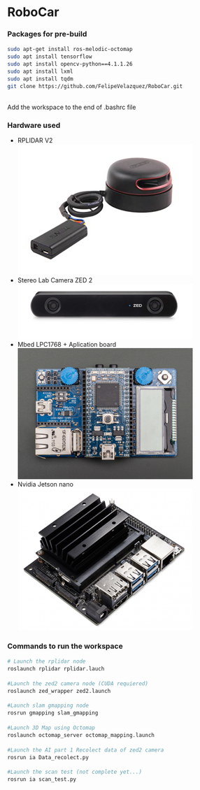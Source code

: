 <h1> RoboCar</h1> 

<h3> Packages for pre-build </h3>

```bash
sudo apt-get install ros-melodic-octomap
sudo apt install tensorflow
sudo apt install opencv-python==4.1.1.26
sudo apt install lxml
sudo apt install tqdm
git clone https://github.com/FelipeVelazquez/RoboCar.git
```

<br> Add the workspace to the end of .bashrc file</br>
<h3>Hardware used</h3>
<ul>
	<li>RPLIDAR V2</li>
	<img src="images/rplidar.jpg" width="400"> 
	<li>Stereo Lab Camera ZED 2</li>
	<img src="images/zed2.jpg" width="400">
	<li>Mbed LPC1768 + Aplication board</li>
	<img src="images/mbed.jpg" width="400">
	<li>Nvidia Jetson nano</li>
	<img src="images/jetson.jpg" width="400">
</ul>
<h3> Commands to run the workspace </h3>

```bash
# Launch the rplidar node
roslaunch rplidar rplidar.lauch

#Launch the zed2 camera node (CUDA requiered)
roslaunch zed_wrapper zed2.launch

#Launch slam gmapping node
rosrun gmapping slam_gmapping

#Launch 3D Map using Octomap
roslaunch octomap_server octomap_mapping.launch

#Launch the AI part 1 Recolect data of zed2 camera
rosrun ia Data_recolect.py

#Launch the scan test (not complete yet...)
rosrun ia scan_test.py
```
